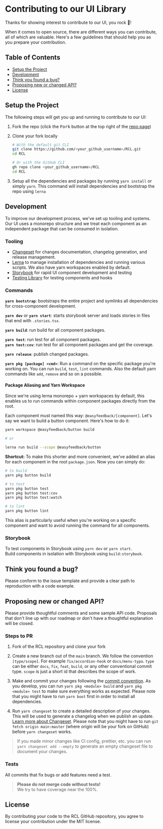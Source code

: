 <!-- markdownlint-disable-file MD033 -->

# Contributing to our UI Library

Thanks for showing interest to contribute to our UI, you rock 🚀!

When it comes to open source, there are different ways you can contribute, all of which are
valuable. Here's a few guidelines that should help you as you prepare your contribution.

## Table of Contents <!-- omit in toc -->

- [Setup the Project](#setup-the-project)
- [Development](#development)
- [Think you found a bug?](#think-you-found-a-bug)
- [Proposing new or changed API?](#proposing-new-or-changed-api)
- [License](#license)

## Setup the Project

The following steps will get you up and running to contribute to our UI:

1. Fork the repo (click the <kbd>Fork</kbd> button at the top right of the
   [repo page](https://github.com/easyfeedback/RCL))

1. Clone your fork locally

   ```sh
   # With the default git CLI
   git clone https://github.com/<your_github_username>/RCL.git
   cd RCL

   # Or with the GitHub CLI
   gh repo clone <your_github_username>/RCL
   cd RCL
   ```

1. Setup all the dependencies and packages by running `yarn install` or simply `yarn`. This command
   will install dependencies and bootstrap the repo using `lerna`

## Development

To improve our development process, we've set up tooling and systems. Our UI uses a monorepo
structure and we treat each component as an independent package that can be consumed in isolation.

### Tooling

- [Changeset](https://github.com/atlassian/changesets) for changes documentation, changelog
  generation, and release management.
- [Lerna](https://lerna.js.org/) to manage installation of dependencies and running various scripts.
  We also have yarn workspaces enabled by default.
- [Storybook](https://storybook.js.org/) for rapid UI component development and testing
- [Testing Library](https://testing-library.com/) for testing components and hooks

### Commands

**`yarn bootstrap`**: bootstraps the entire project and symlinks all dependencies for
cross-component development.

**`yarn dev`** or **`yarn start`**: starts storybook server and loads stories in files that end with
`.stories.tsx`.

**`yarn build`**: run build for all component packages.

**`yarn test`**: run test for all component packages.\
**`yarn test:cov`**: run test for all component packages and get the coverage.

**`yarn release`**: publish changed packages.

**`yarn pkg [package] <cmd>`**: Run a command on the specific package you're working on. You can run
`build`, `test`, `lint` commands. Also the default yarn commands like `add`, `remove` and so on a
possible.

#### Package Aliasing and Yarn Workspace

Since we're using lerna monorepo + yarn workspaces by default, this enables us to run commands
within component packages directly from the root.

Each component must named this way: `@easyfeedback/[component]`. Let's say we want to build a button
component. Here's how to do it:

```sh
yarn workspace @easyfeedback/button build

# or

lerna run build --scope @easyfeedback/button
```

**Shortcut:** To make this shorter and more convenient, we've added an alias for each component in
the root `package.json`. Now you can simply do:

```sh
# to build
yarn pkg button build

# to test
yarn pkg button test
yarn pkg button test:cov
yarn pkg button test:watch

# to lint
yarn pkg button lint
```

This alias is particularly useful when you're working on a specific component and want to avoid
running the command for all components.

### Storybook

To test components in Storybook using `yarn dev` or `yarn start`.\
Build components in isolation with Storybook using `build:storybook`.

## Think you found a bug?

Please conform to the issue template and provide a clear path to reproduction with a code example.

## Proposing new or changed API?

Please provide thoughtful comments and some sample API code. Proposals that don't line up with our
roadmap or don't have a thoughtful explanation will be closed.

### Steps to PR

1. Fork of the RCL repository and clone your fork

2. Create a new branch out of the `main` branch. We follow the convention `[type/scope]`. For
   example `fix/accordion-hook` or `docs/menu-typo`. `type` can be either `docs`, `fix`, `feat`,
   `build`, or any other conventional commit type. `scope` is just a short id that describes the
   scope of work.

3. Make and commit your changes following the
   [commit convention](https://github.com/easyfeedback/RCL/blob/main/CONTRIBUTING.md#commit-convention).
   As you develop, you can run `yarn pkg <module> build` and `yarn pkg <module> test` to make sure
   everything works as expected. Please note that you might have to run `yarn boot` first in order
   to install all dependencies.

4. Run `yarn changeset` to create a detailed description of your changes. This will be used to
   generate a changelog when we publish an update.
   [Learn more about Changeset](https://github.com/atlassian/changesets/tree/master/packages/cli).
   Please note that you might have to run `git fetch origin main:master` (where origin will be your
   fork on GitHub) before `yarn changeset` works.

> If you made minor changes like CI config, prettier, etc. you can run `yarn changeset add --empty`
> to generate an empty changeset file to document your changes.

### Tests

All commits that fix bugs or add features need a test.

> **Please do not merge code without tests!**\
> We try to have coverage near the 100%.

## License

By contributing your code to the RCL GitHub repository, you agree to license your contribution under
the MIT license.
